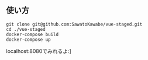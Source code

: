 ## 使い方
```
git clone git@github.com:SawatoKawabe/vue-staged.git
cd ./vue-staged
docker-compose build
docker-compose up
```

localhost:8080でみれるよ:]
